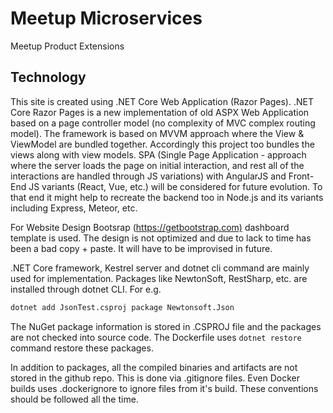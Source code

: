 # Meetup Microservices

Meetup Product Extensions

## Technology

This site is created using .NET Core Web Application (Razor Pages). .NET Core Razor Pages is a new implementation of old ASPX Web Application based on a page controller model (no complexity of MVC complex routing model). The framework is based on MVVM approach where the View & ViewModel are bundled together. Accordingly this project too bundles the views along with view models. SPA (Single Page Application - approach where the server loads the page on initial interaction, and rest all of the interactions are handled through JS variations) with AngularJS and Front-End JS variants (React, Vue, etc.) will be considered for future evolution. To that end it might help to recreate the backend too in Node.js and its variants including Express, Meteor, etc.

For Website Design Bootsrap (<https://getbootstrap.com)> dashboard template is used. The design is not optimized and due to lack to time has been a bad copy + paste. It will have to be improvised in future.

.NET Core framework, Kestrel server and dotnet cli command are mainly used for implementation. Packages like NewtonSoft, RestSharp, etc. are installed through dotnet CLI. For e.g.

```bash
dotnet add JsonTest.csproj package Newtonsoft.Json
```

The NuGet package information is stored in .CSPROJ file and the packages are not checked into source code. The Dockerfile uses `dotnet restore` command restore these packages.

In addition to packages, all the compiled binaries and artifacts are not stored in the github repo. This is done via .gitignore files. Even Docker builds uses .dockerignore to ignore files from it's build. These conventions should be followed all the time.  
